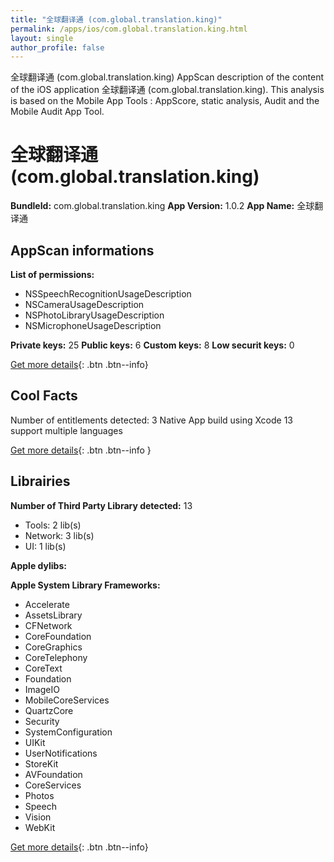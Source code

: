 ```yaml
---
title: "全球翻译通 (com.global.translation.king)"
permalink: /apps/ios/com.global.translation.king.html
layout: single
author_profile: false
---
```

全球翻译通 (com.global.translation.king) AppScan description of the content of the iOS application 全球翻译通 (com.global.translation.king). This analysis is based on the Mobile App Tools : AppScore, static analysis, Audit and the Mobile Audit App Tool.

# 全球翻译通 (com.global.translation.king)

**BundleId:** com.global.translation.king
**App Version:** 1.0.2
**App Name:** 全球翻译通


## AppScan informations 

**List of permissions:** 
- NSSpeechRecognitionUsageDescription
- NSCameraUsageDescription
- NSPhotoLibraryUsageDescription
- NSMicrophoneUsageDescription
  
  
**Private keys:** 25
**Public keys:** 6
**Custom keys:** 8
**Low securit keys:** 0
  
[Get more details](/pricing.html){: .btn .btn--info}

## Cool Facts

Number of entitlements detected: 3
Native App
build using Xcode 13
support multiple languages
  
[Get more details](/pricing.html){: .btn .btn--info }

## Librairies 
**Number of Third Party Library detected:** 13
- Tools: 2 lib(s)
- Network: 3 lib(s)
- UI: 1 lib(s)


**Apple dylibs:**


**Apple System Library Frameworks:**
- Accelerate
- AssetsLibrary
- CFNetwork
- CoreFoundation
- CoreGraphics
- CoreTelephony
- CoreText
- Foundation
- ImageIO
- MobileCoreServices
- QuartzCore
- Security
- SystemConfiguration
- UIKit
- UserNotifications
- StoreKit
- AVFoundation
- CoreServices
- Photos
- Speech
- Vision
- WebKit


  
[Get more details](/pricing.html){: .btn .btn--info}

